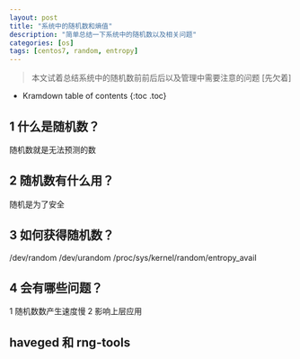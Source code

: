 ```yaml
---
layout: post
title: "系统中的随机数和熵值"
description: "简单总结一下系统中的随机数以及相关问题"
categories: [os]
tags: [centos7, random, entropy]
---
```


> 本文试着总结系统中的随机数前前后后以及管理中需要注意的问题 [先欠着]

* Kramdown table of contents
{:toc .toc}

## 1 什么是随机数？

随机数就是无法预测的数

## 2 随机数有什么用？

随机是为了安全

## 3 如何获得随机数？

/dev/random
/dev/urandom
/proc/sys/kernel/random/entropy_avail

## 4 会有哪些问题？

1 随机数数产生速度慢
2 影响上层应用

## haveged 和 rng-tools
